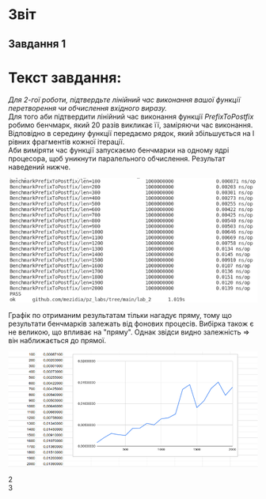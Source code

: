 # Звіт #
## Завдання 1 ##
# Текст завдання: #
*Для 2-гої роботи, підтвердьте лінійний час виконання вашої функції перетворення
чи обчислення вхідного виразу.*  
Для того аби підтвердити лінійний час виконання функції *PrefixToPostfix* робимо бенчмарк, який 20 разів викликає її, заміряючи час виконання.  
Відповідно в середину функції передаємо рядок, який збільшується на l рівних фрагментів кожної ітерації.  
Аби виміряти час функції запускаємо бенчмарки на одному ядрі процесора, щоб уникнути паралельного обчислення.
Результат наведений нижче.  

![1](1.png)  

Графік по отриманим результатам тільки нагадує пряму, тому що результати бенчмарків залежать від фонових процесів. Вибірка також є не великою, що впливає на "пряму". Однак звідси видно залежність => він наближається до прямої.  

![2](2.png)  



2  
3  
